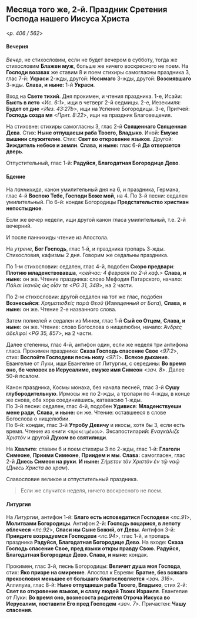 
## Месяца того же, 2-й. Праздник Сретения Господа нашего Иисуса Христа  

<*p. 406 / 562*>

#### Вечерня

*Вечер*, не стихословим, если не будет вечером в субботу, тогда же стихословим **Блажен муж**, больше 
же ничего воскресного не поем. На **Господи воззвах** же ставим 8 и поем стихиры самогласны праздника 3, 
глас 7-й: **Украси** 2-жды, другой: **Носимаго** 3-жды, другой: **Возсиявшаго** 3-жды. 
**Слава, и ныне:** 1-й **Украси**. 

Вход на **Свете тихий**. Дня прокимен, и чтения праздника. 
1-е, Исайи: **Бысть в лето** <*Ис. 6:1*>, ищи в четверг 2-й седмицы. 
2-е, Иезекииля: **Будет от дне** <*Иез. 43:27b*>, ищи на Успение Богородицы. 
3-е, Притчей: **Господь созда мя** <*Прит. 8:22*>, ищи на праздник Благовещения. 

На стиховне: стихиры самогласны 3, глас 2-й **Священнаго Священная Дева**. 
Стих: **Ныне отпущаеши раба Твоего, Владыко**. 
Иной: **Емуже вышнии служителие**. 
Стих: **Свет во откровение языков**. 
Другой: **Зиждитель небесе и земли**. 
**Слава, и ныне:** глас 6-й **Да отверзется дверь**.  

Отпустительный, глас 1-й: **Радуйся, Благодатная Богородице Дево**. 

#### Бдение

На *паннихиде*, канон умилительный дня на 6, и праздника, Германа, глас 4-й **Воспою Тебе, 
Господи Боже мой**, на 4. 
По 3-й песни: седален умилительный.
По 6-й: кондак Богородицы **Предстательство христиан непостыдное**. 

Если же вечер недели, ищи другой канон гласа умилительный, т.е. 2-й вечерний. 

И после паннихиды чтение из Апостола.  

На *утрене*, **Бог Господь**, глас 1-й, и праздника тропарь 3-жды. Стихословия, кафизмы 2 дня. 
Говорим же седальны праздника.  

По 1-м стихословии: седален, глас 4-й, подобен **Скоро предвари**: **Плотию младенствовавша**, 
<*сейчас: 4 февраля по 2-й каф.*> **Слава, и ныне:** он же. 
Чтение праздника: слово Мефодия Патарского, начало: *Πάλαι ἱκανῶς ὡς οἷόν τε* <*PG 31, 348*>, на 2 части.  
 
По 2-м стихословии: другой седален на тот же глас, подобен **Вознесыйся**: *Χρηματισϑείς παρὰ Θεοῦ* 
(*Извещенный от Бога*), **Слава, и ныне:** он же. Чтение 2-е названного слова.

Затем полиелей и седален из Минеи, глас 1-й **Сый со Отцем**, **Слава, и ныне:** он же. 
Чтение: слово Богослова о нищелюбии, начало: *̓́Ανδρες ἀδελφοί* <*PG 35, 857*>, на 2 части. 

Далее степенны, глас 4-й, антифон один, если же неделя три антифона гласа. 
Прокимен праздника: **Сказа Господь спасение Свое** <*97:2*>, стих: **Воспойте Господеви песнь нову** <*97:1*>. 
**Всякое дыхание**. Евангелие от Луки, ищи Евангелие от Литургии, с середины: **Во время оно, 
бе человек во Иерусалиме, eмуже имя Симеон** <*зач. 8*>. Далее 50-й псалом. 

Канон праздника, Космы монаха, без начала песней, глас 3-й **Сушу глубородительную**. Ирмосы же по 2-жды, 
а тропари по 4-жды, в конце же снова, оба хора соединившись, катавасию 1-жды.     
По 3-й песни: седален, глас 4-й, подобен **Удивися**: **Младенствуеши мене ради**, **Слава, и ныне:** он же. 
Чтение: оставшееся в слове Богослова о нищелюбии.  
По 6-й: кондак, глас 3-й **Утробу Девичу** и икосы, хотя бы 3, если есть время. Чтение из книги <`προκειμένου`>. 
Эксапостиларий: *̓Εναγκάλιζε Χριστόν* и другой **Духом во святилищи**. 

На **Хвалите**: ставим 6 и поем стихиры 3 по 2-жды, глас 1-й: **Глаголи Симеоне**, **Приими Симеоне**, 
**Приидем и мы**. **Слава:** самогласен, глас 2-й **Днесь Симеон на руки**. 
**И ныне:** *Σήμετον τὸν Χριστὸν ἐν τῷ ναῷ* (*Днесь Христа во храм*).

Славословие великое и отпустительный праздника. 

> Если же случится неделя, ничего воскресного не поем.

#### Литургия

На *Литургии*, антифон 1-й: **Благо есть исповедатися Господеви** <*пс.91*>, **Молитвами Богородицы**. 
Антифон 2-й: **Господь воцарися, в лепоту облечеся** <*пс.92*>, **Спаси ны Сыне Божий, от Девы**. 
Антифон 3-й: **Приидите возрадуемся Господеви** <*пс.94*>, глас 1-й, и тропарь праздника 
**Радуйся, Благодатная Богородице Дево**. 
На входе: **Сказа Господь спасение Свое, пред языки откры правду Свою**.
**Радуйся, Благодатная Богородице Дево. Слава, и ныне:** кондак.

Прокимен, глас 3-й, песнь Богородицы: **Величит душа моя Господа**, стих: **Яко призре на смирение**. 
Апостол к Евреям: **Братие, без всякаго прекословия меньшее от большаго благословляется** <*зач. 316*>. 
Аллилуиа, глас 8-й: **Ныне отпущаеши раба Твоего, Владыко**, стих 2-й: **Свет во откровение языков, 
и славу людей Твоих Израиля**. 
Евангелие от Луки: **Во время оно, вознесоста родителя Отроча Иисуса во Иерусалим, поставити Eго 
пред Господем** <*зач. 7*>. 
Причастен: **Чашу спасения**. 
